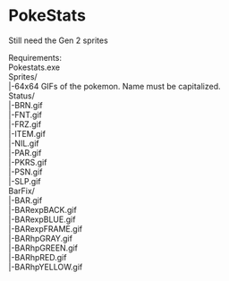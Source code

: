 # PokeStats
Still need the Gen 2 sprites  
  
  
Requirements:  
Pokestats.exe  
Sprites/  
|-64x64 GIFs of the pokemon. Name must be capitalized.  
Status/  
|-BRN.gif  
|-FNT.gif  
|-FRZ.gif  
|-ITEM.gif  
|-NIL.gif  
|-PAR.gif  
|-PKRS.gif  
|-PSN.gif  
|-SLP.gif  
BarFix/  
|-BAR.gif  
|-BARexpBACK.gif  
|-BARexpBLUE.gif  
|-BARexpFRAME.gif  
|-BARhpGRAY.gif  
|-BARhpGREEN.gif  
|-BARhpRED.gif  
|-BARhpYELLOW.gif  
